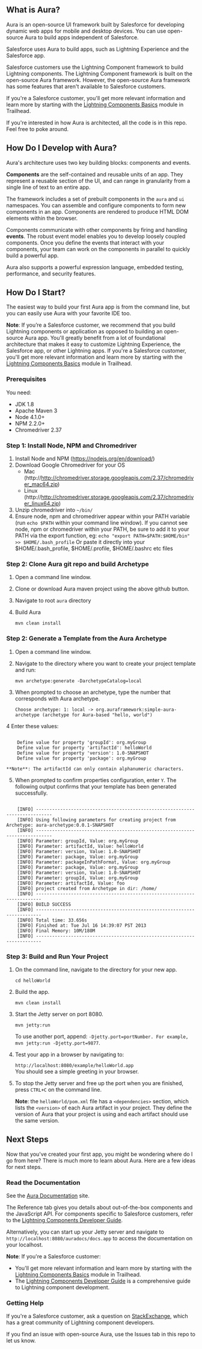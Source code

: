 ## What is Aura?

Aura is an open-source UI framework built by Salesforce for developing dynamic web apps for mobile and desktop 
devices. You can use open-source Aura to build apps independent of Salesforce.

Salesforce uses Aura to build apps, such as Lightning Experience and the Salesforce app. 

Salesforce customers use the Lightning Component framework to build Lightning components. The Lightning Component framework is built on the open-source Aura framework. However, the open-source Aura framework has some features that aren't available to Salesforce customers.

If you're a Salesforce customer, you'll get more relevant information and learn more by starting with the [Lightning Components Basics](https://trailhead.salesforce.com/en/modules/lex_dev_lc_basics) module in Trailhead. 

If you're interested in how Aura is architected, all the code is in this repo. Feel free to poke around.

## How Do I Develop with Aura?

Aura's architecture uses two key building blocks: components and events.
 
**Components** are the self-contained and reusable units of an app. They represent a reusable section of the UI, and can range in granularity from a single line of text to an entire app.

The framework includes a set of prebuilt components in the <code>aura</code> and <code>ui</code> namespaces. You can assemble and configure components to form new components in an app. Components are rendered to produce HTML DOM elements within the browser. 

Components communicate with other components by firing and handling **events**. The robust event model enables you to develop loosely coupled components. Once you define the events that interact with your components, your team can work on the components in parallel to quickly build a powerful app.

Aura also supports a powerful expression language, embedded testing, performance, and security features.

## How Do I Start?

The easiest way to build your first Aura app is from the command line, but you can easily use Aura
with your favorite IDE too.

**Note**: If you’re a Salesforce customer, we recommend that you build Lightning components or application as opposed to building an open-source Aura app. You'll greatly benefit from a lot of foundational architecture that makes it easy to customize Lightning Experience, the Salesforce app, or other Lightning apps. If you're a Salesforce customer, you'll get more relevant information and learn more by starting with the [Lightning Components Basics](https://trailhead.salesforce.com/en/modules/lex_dev_lc_basics) module in Trailhead.

### Prerequisites

You need:

* JDK 1.8
* Apache Maven 3
* Node 4.1.0+
* NPM 2.2.0+
* Chromedriver 2.37

### Step 1: Install Node, NPM and Chromedriver

1. Install Node and NPM (https://nodejs.org/en/download/)
2. Download Google Chromedriver for your OS
    - Mac (http://http://chromedriver.storage.googleapis.com/2.37/chromedriver_mac64.zip)
    - Linux (http://http://chromedriver.storage.googleapis.com/2.37/chromedriver_linux64.zip)
3. Unzip chromedriver into `~/bin/`
4. Ensure node, npm and chromedriver appear within your PATH variable (run `echo $PATH` within your command line window).
   If you cannot see node, npm or chromedriver within your PATH, be sure to add it to your PATH via the export function, eg:
     `echo "export PATH=$PATH:$HOME/bin" >> $HOME/.bash_profile`
   Or paste it directly into your $HOME/.bash_profile, $HOME/.profile, $HOME/.bashrc etc files


### Step 2: Clone Aura git repo and build Archetype

1. Open a command line window.
2. Clone or download Aura maven project using the above github button.
3. Navigate to root `aura` directory
4. Build Aura

    `mvn clean install`

### Step 2: Generate a Template from the Aura Archetype

1. Open a command line window.
2. Navigate to the directory where you want to create your project template and run:

    `mvn archetype:generate -DarchetypeCatalog=local`
       
3. When prompted to choose an archetype, type the number that corresponds with Aura archetype.

    `Choose archetype:
     1: local -> org.auraframework:simple-aura-archetype (archetype for Aura-based "hello, world")`
     
4 Enter these values:
<pre><code>
    Define value for property 'groupId': org.myGroup
    Define value for property 'artifactId': helloWorld
    Define value for property 'version': 1.0-SNAPSHOT
    Define value for property 'package': org.myGroup
</code></pre>
    **Note**: The artifactId can only contain alphanumeric characters.
5. When prompted to confirm properties configuration, enter `Y`.
The following output confirms that your template has been generated successfully.
<pre><code>
    [INFO] ----------------------------------------------------------------------------
    [INFO] Using following parameters for creating project from Archetype: aura-archetype:0.0.1-SNAPSHOT
    [INFO] ----------------------------------------------------------------------------
    [INFO] Parameter: groupId, Value: org.myGroup
    [INFO] Parameter: artifactId, Value: helloWorld
    [INFO] Parameter: version, Value: 1.0-SNAPSHOT
    [INFO] Parameter: package, Value: org.myGroup
    [INFO] Parameter: packageInPathFormat, Value: org.myGroup
    [INFO] Parameter: package, Value: org.myGroup
    [INFO] Parameter: version, Value: 1.0-SNAPSHOT
    [INFO] Parameter: groupId, Value: org.myGroup
    [INFO] Parameter: artifactId, Value: foo
    [INFO] project created from Archetype in dir: /home/<project-path>
    [INFO] ------------------------------------------------------------------------
    [INFO] BUILD SUCCESS
    [INFO] ------------------------------------------------------------------------
    [INFO] Total time: 33.656s
    [INFO] Finished at: Tue Jul 16 14:39:07 PST 2013
    [INFO] Final Memory: 10M/180M
    [INFO] ------------------------------------------------------------------------
</code></pre>

### Step 3: Build and Run Your Project
   
1. On the command line, navigate to the directory for your new app.

    `cd helloWorld` 
    
2. Build the app.

    `mvn clean install`
    
3. Start the Jetty server on port 8080.

    `mvn jetty:run`
    
    To use another port, append: `-Djetty.port=portNumber. For example, mvn jetty:run -Djetty.port=9877`.
4. Test your app in a browser by navigating to:

    `http://localhost:8080/example/helloWorld.app`       
You should see a simple greeting in your browser.
5. To stop the Jetty server and free up the port when you are finished, press `CTRL+C` on the command line.
    
    **Note**: the `helloWorld/pom.xml` file has a `<dependencies>` section, which lists the `<version>` of each Aura 
artifact in your project. They define the version of Aura that your project is using and each artifact 
<dependency> should use the same version.

## Next Steps

Now that you've created your first app, you might be wondering where do I go from here? There is much more to learn about Aura. Here are a few ideas for next steps.

### Read the Documentation

See the [Aura Documentation](http://documentation.auraframework.org/auradocs) site.

The Reference tab gives you details about out-of-the-box components and the JavaScript API. For components specific to Salesforce customers, refer to the [Lightning Components Developer Guide](https://developer.salesforce.com/docs/atlas.en-us.lightning.meta/lightning/).

Alternatively, you can start up your Jetty server and navigate to `http://localhost:8080/auradocs/docs.app` 
to access the documentation on your localhost.

**Note**: If you're a Salesforce customer:

+ You'll get more relevant information and learn more by starting with the [Lightning Components Basics](https://trailhead.salesforce.com/en/modules/lex_dev_lc_basics) module in Trailhead.
+ The [Lightning Components Developer Guide](https://developer.salesforce.com/docs/atlas.en-us.lightning.meta/lightning/) is a comprehensive guide to Lightning component development.

### Getting Help
If you're a Salesforce customer, ask a question on [StackExchange](https://salesforce.stackexchange.com/questions/tagged/lightning-components), which has a great community of Lightning component developers.

If you find an issue with open-source Aura, use the Issues tab in this repo to let us know. 


